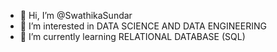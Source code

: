 - 👋 Hi, I’m @SwathikaSundar
- 👀 I’m interested in DATA SCIENCE AND DATA ENGINEERING
- 🌱 I’m currently learning RELATIONAL DATABASE (SQL)



<!---
SwathikaSundar/SwathikaSundar is a ✨ special ✨ repository because its `README.md` (this file) appears on your GitHub profile.
You can click the Preview link to take a look at your changes.
--->
